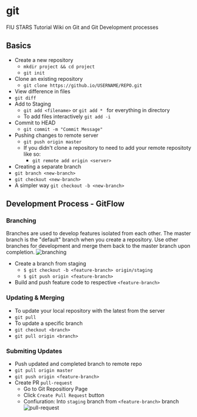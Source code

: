 # git
FIU STARS Tutorial Wiki on Git and Git Development processes

## Basics
  * Create a new repository
    * `mkdir project && cd project`
    * `git init`
  * Clone an existing repository
    * `git clone https://github.io/USERNAME/REPO.git`
  * View difference in files
   * `git diff`
  * Add to Staging
    * `git add <filename>` or `git add * ` for everything in directory
    * To add files interactively `git add -i`
  * Commit to HEAD
    * `git commit -m "Commit Message"`
  * Pushing changes to remote server
    * `git push origin master`
    * If you didn't clone a repository to need to add your remote repositoty like so:
      * `git remote add origin <server>`
  * Creating a separate branch
   * `git branch <new-branch>`
   * `git checkout <new-branch>`
   * A simpler way `git checkout -b <new-branch>`


## Development Process - GitFlow
### Branching
Branches are used to develop features isolated from each other. The master branch is the "default" branch when you create a repository. 
Use other branches for development and merge them back to the master branch upon completion.
![branching](http://rogerdudler.github.io/git-guide/img/branches.png)
  * Create a branch from staging
    * `$ git checkout -b <feature-branch> origin/staging`
    * `$ git push origin <feature-branch>`
  * Build and push feature code to respective `<feature-branch>`

### Updating & Merging
 * To update your local repository with the latest from the server
  * `git pull`
 * To update a specific branch
  * `git checkout <branch>` 
  * `git pull origin <branch>`

### Submiting Updates
 * Push updated and completed branch to remote repo
  * `git pull origin master`
  * `git push origin <feature-branch>`
 * Create PR `pull-request`
   * Go to Git Repositiory Page
   * Click `Create Pull Request` button
   * Confiuration: Into `staging` branch from `<feature-branch>` branch
     ![pull-request](https://guides.github.com/activities/hello-world/create-pr.png) 
